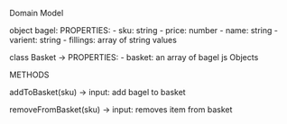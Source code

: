 Domain Model

object bagel: 
PROPERTIES:
    - sku: string
    - price: number
    - name: string
    - varient: string
    - fillings: array of string values


class Basket -> 
PROPERTIES:
    - basket: an array of bagel js Objects
    

METHODS

addToBasket(sku) -> 
    input: add bagel to basket 

removeFromBasket(sku) ->
    input: removes item from basket

